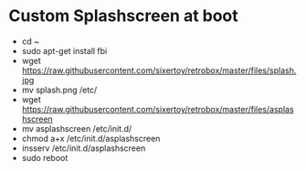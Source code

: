 # Custom Splashscreen at boot

- cd ~
- sudo apt-get install fbi
- wget https://raw.githubusercontent.com/sixertoy/retrobox/master/files/splash.jpg
- mv splash.png /etc/
- wget https://raw.githubusercontent.com/sixertoy/retrobox/master/files/asplashscreen
- mv asplashscreen /etc/init.d/
- chmod a+x /etc/init.d/asplashscreen
- insserv /etc/init.d/asplashscreen
- sudo reboot
